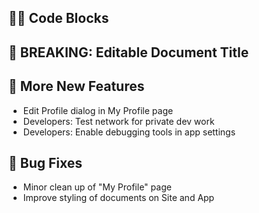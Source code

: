 ## 🧑‍💻 Code Blocks

## 🌋 BREAKING: Editable Document Title

## 🎉 More New Features

- Edit Profile dialog in My Profile page
- Developers: Test network for private dev work
- Developers: Enable debugging tools in app settings

## 🐛 Bug Fixes

- Minor clean up of "My Profile" page
- Improve styling of documents on Site and App
